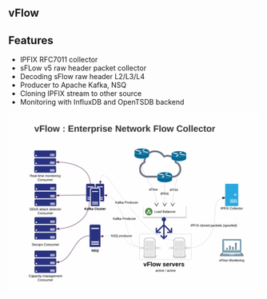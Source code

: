 ## vFlow

## Features
- IPFIX RFC7011 collector
- sFLow v5 raw header packet collector
- Decoding sFlow raw header L2/L3/L4 
- Producer to Apache Kafka, NSQ
- Cloning IPFIX stream to other source
- Monitoring with InfluxDB and OpenTSDB backend

![Alt text](/docs/imgs/vflow.gif?raw=true "vFlow")
